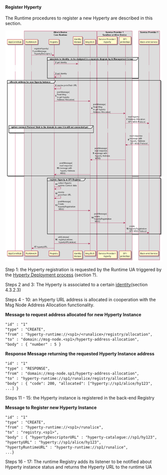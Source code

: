 #### Register Hyperty

The Runtime procedures to register a new Hyperty are described in this section.

![Figure @runtime-register-hyperty: Register Hyperty](register-hyperty.png)

Step 1: the Hyperty registration is requested by the Runtime UA triggered by the [Hyperty Deployment process](deploy-hyperty.md) (section ?).

Steps 2 and 3: The Hyperty is associated to a certain [identity](../identity-management/user-to-hyperty-binding.md)(section 4.3.2.3)

Steps 4 - 10: an Hyperty URL address is allocated in cooperation with the Msg Node Address Allocation functionality.

**Message to request address allocated for new Hyperty Instance**

```
"id" : "1"
"type" : "CREATE",
"from" : "hyperty-runtime://<sp1>/<runalice>/registry/allocation",
"to" : "domain://msg-node.<sp1>/hyperty-address-allocation",
"body" : { "number" : 5 }
```

**Response Message returning the requested Hyperty Instance address**

```
"id" : "1"
"type" : "RESPONSE",
"from" : "domain://msg-node.sp1/hyperty-address-allocation",
"to" : "hyperty-runtime://sp1/runalice/registry/allocation",
"body" : { "code": 200, "allocated": ["hyperty://sp1/alice/hy123", ...] }
```

Steps 11 - 15: the Hyperty instance is registered in the back-end Registry

**Message to Register new Hyperty Instance**

```
"id" : "1"
"type" : "CREATE",
"from" : "hyperty-runtime://<sp1>/runalice",
"to" : "registry.<sp1>",
"body" : { "hypertyDescriptorURL" : "hyperty-catalogue://sp1/hy123", "hypertyURL" : "hyperty://sp1/alice/hy123",
"hypertyRuntimeURL" : "hyperty-runtime://sp1/runalice",
...}
```

Steps 16 - 17: The runtime Registry adds its listener to be notified about Hyperty instance status and returns the Hyperty URL to the runtime UA
